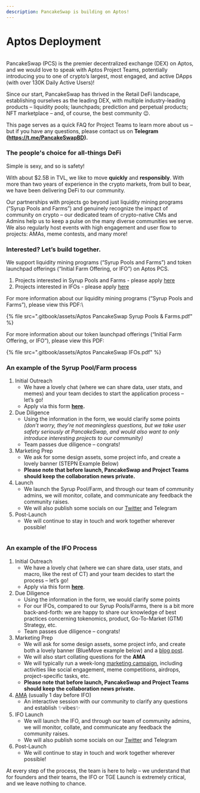```yaml
---
description: PancakeSwap is building on Aptos!
---
```


# Aptos Deployment

<figure><img src=".gitbook/assets/Aptos (1).png" alt=""><figcaption></figcaption></figure>

PancakeSwap (PCS) is the premier decentralized exchange (DEX) on Aptos, and we would love to speak with Aptos Project Teams, potentially introducing you to one of crypto’s largest, most engaged, and active DApps (with over 130K Daily Active Users)!

Since our start, PancakeSwap has thrived in the Retail DeFi landscape, establishing ourselves as the leading DEX, with multiple industry-leading products – liquidity pools; launchpads; prediction and perpetual products; NFT marketplace – and, of course, the best community 😉.

This page serves as a quick FAQ for Project Teams to learn more about us – but if you have any questions, please contact us on **Telegram (https://t.me/PancakeSwapBD).**

### The people's choice for all-things DeFi <a href="#h.hgrf93wsv7a4" id="h.hgrf93wsv7a4"></a>

Simple is sexy, and so is safety!&#x20;

With about $2.5B in TVL, we like to move **quickly** and **responsibly**. With more than two years of experience in the crypto markets, from bull to bear, we have been delivering DeFi to our community.&#x20;

Our partnerships with projects go beyond just liquidity mining programs (“Syrup Pools and Farms”) and genuinely recognize the impact of community on crypto – our dedicated team of crypto-native CMs and Admins help us to keep a pulse on the many diverse communities we serve. We also regularly host events with high engagement and user flow to projects: AMAs, meme contests, and many more!

### Interested? Let’s build together.

We support liquidity mining programs (“Syrup Pools and Farms”) and token launchpad offerings (“Initial Farm Offering, or IFO”) on Aptos PCS.

1. Projects interested in Syrup Pools and Farms - please apply [here](https://docs.google.com/forms/d/e/1FAIpQLSceljMty-AKliByIMX6d1Kqtn88hMnzXnp\_DRBEQ7XptwiOGw/viewform)
2. Projects interested in IFOs - please apply [here](https://docs.google.com/forms/d/e/1FAIpQLSf9gWv9L8U0PGYgl-ymeX1qgXncBSlJ1HV5gB6ZeW7e4ekV\_w/viewform)

For more information about our liquidity mining programs (“Syrup Pools and Farms”), please view this PDF:\


{% file src=".gitbook/assets/Aptos PancakeSwap Syrup Pools & Farms.pdf" %}

For more information about our token launchpad offerings (“Initial Farm Offering, or IFO”), please view this PDF:

{% file src=".gitbook/assets/Aptos PancakeSwap IFOs.pdf" %}

### An example of the Syrup Pool/Farm process

1. Initial Outreach
   * We have a lovely chat (where we can share data, user stats, and memes) and your team decides to start the application process – let’s go!
   * Apply via this form [**here**](https://docs.google.com/forms/d/e/1FAIpQLSceljMty-AKliByIMX6d1Kqtn88hMnzXnp\_DRBEQ7XptwiOGw/viewform)**.**
2. Due Diligence
   * Using the information in the form, we would clarify some points _(don’t worry, they’re not meaningless questions, but we take user safety seriously at PancakeSwap, and would also want to only introduce interesting projects to our community)_
   * Team passes due diligence – congrats!
3. Marketing Prep
   * We ask for some design assets, some project info, and create a lovely banner (STEPN Example Below)
   * **Please note that before launch, PancakeSwap and Project Teams should keep the collaboration news private.**
4. Launch
   * We launch the Syrup Pool/Farm, and through our team of community admins, we will monitor, collate, and communicate any feedback the community raises.
   * We will also publish some socials on our [Twitter](https://twitter.com/pancakeswap/status/1501537445401481217) and Telegram
5. Post-Launch
   * We will continue to stay in touch and work together wherever possible!

<figure><img src=".gitbook/assets/image1.png" alt=""><figcaption></figcaption></figure>

### An example of the IFO Process <a href="#h.tpl73qb418uk" id="h.tpl73qb418uk"></a>

1. Initial Outreach
   * We have a lovely chat (where we can share data, user stats, and macro, like the rest of CT) and your team decides to start the process – let’s go!
   * Apply via this form [**here**](https://docs.google.com/forms/d/e/1FAIpQLSf9gWv9L8U0PGYgl-ymeX1qgXncBSlJ1HV5gB6ZeW7e4ekV\_w/viewform).
2. Due Diligence
   * Using the information in the form, we would clarify some points
   * For our IFOs, compared to our Syrup Pools/Farms, there is a bit more back-and-forth: we are happy to share our knowledge of best practices concerning tokenomics, product, Go-To-Market (GTM) Strategy, etc.
   * Team passes due diligence – congrats!
3. Marketing Prep
   * We will ask for some design assets, some project info, and create both a lovely banner (BlueMove example below) and a [blog post](https://blog.pancakeswap.finance/articles/blue-move-move-ifo-to-be-hosted-on-aptos-pancake-swap).
   * We will also start collating questions for the **AMA**
   * We will typically run a week-long [marketing campaign](https://twitter.com/PancakeSwap/status/1621841046983286784), including activities like social engagement, meme competitions, airdrops, project-specific tasks, etc.
   * **Please note that before launch, PancakeSwap and Project Teams should keep the collaboration news private.**
4. [AMA](https://twitter.com/PancakeSwap/status/1562648945721212929) (usually 1 day before IFO)
   * An interactive session with our community to clarify any questions and establish ✨vibes✨
5. IFO Launch
   * We will launch the IFO, and through our team of community admins, we will monitor, collate, and communicate any feedback the community raises.
   * We will also publish some socials on our [Twitter](https://twitter.com/pancakeswap/status/1564616363871678484) and Telegram
6. Post-Launch
   * We will continue to stay in touch and work together wherever possible!&#x20;

At every step of the process, the team is here to help – we understand that for founders and their teams, the IFO or TGE Launch is extremely critical, and we leave nothing to chance.

<figure><img src=".gitbook/assets/ifo-aptos.png" alt=""><figcaption></figcaption></figure>
